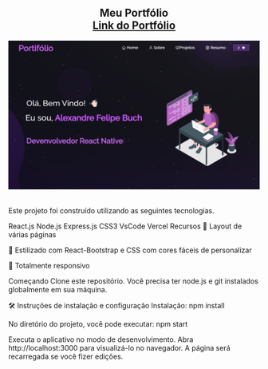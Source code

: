 <h2 align="center">
 Meu Portfólio<br/>
  <a href="https://felipe-buch-portifolio.netlify.app/" target="_blank">Link do Portfólio</a>
</h2>
<div align="center">
  <img alt="Demo" src="./Images/Portifolio.png" />
</div>
<br/>

Este projeto foi construído utilizando as seguintes tecnologias.

React.js
Node.js
Express.js
CSS3
VsCode
Vercel
Recursos
📖 Layout de várias páginas

🎨 Estilizado com React-Bootstrap e CSS com cores fáceis de personalizar

📱 Totalmente responsivo

Começando
Clone este repositório. Você precisa ter node.js e git instalados globalmente em sua máquina.

🛠 Instruções de instalação e configuração
Instalação: 
npm install

No diretório do projeto, você pode executar: npm start

Executa o aplicativo no modo de desenvolvimento.
Abra http://localhost:3000 para visualizá-lo no navegador.
A página será recarregada se você fizer edições.

